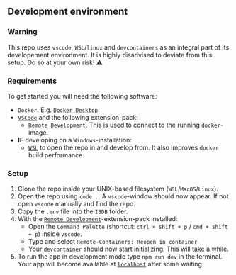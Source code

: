 ## Development environment

### Warning

This repo uses `vscode`, `WSL`/`linux` and `devcontainers` as an integral part of its developement environment. It is highly disadvised to deviate from this setup. Do so at your own risk! ⚠️

### Requirements

To get started you will need the following software:

- `Docker`. E.g. [`Docker Desktop`][docker]
- [`VSCode`][vscode] and the following extension-pack:
  - [`Remote Development`][remote]. This is used to connect to the running `docker`-image.
- **IF** developing on a `Windows`-installation:
  - [`WSL`][wsl] to open the repo in and develop from. It also improves `docker` build performance.

### Setup

1. Clone the repo inside your UNIX-based filesystem (`WSL`/`MacOS`/`Linux`).
2. Open the repo using `code .`. A `vscode`-window should now appear. If not open `vscode` manually and find the repo.
3. Copy the `.env` file into the `IBDB` folder.
4. With the [`Remote Development`][remote]-extension-pack installed:
   - Open the `Command Palette` (shortcut: `ctrl + shift + p` / `cmd + shift + p`) inside `vscode`.
   - Type and select `Remote-Containers: Reopen in container`.
   - Your `devcontainer` should now start initializing. This will take a while.
5. To run the app in development mode type `npm run dev` in the terminal. Your app will become available at [`localhost`][localhost] after some waiting.

[docker]: https://www.docker.com/products/docker-desktop/
[vscode]: https://code.visualstudio.com/
[remote]: https://marketplace.visualstudio.com/items?itemName=ms-vscode-remote.vscode-remote-extensionpack
[wsl]: https://docs.microsoft.com/en-us/windows/wsl/install
[localhost]: http://localhost:5173
